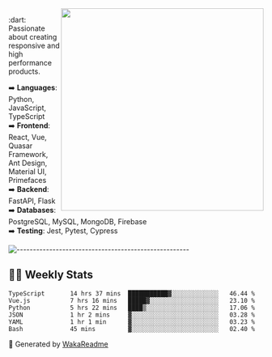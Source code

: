 <img src="https://github-readme-stats.vercel.app/api?username=iguit0&show_icons=true&include_all_commits=true&count_private=true&theme=dracula" min-width="400px" max-width="400px" width="400px" align="right" />

<p align="left"> 
  :dart: Passionate about creating responsive and high performance products.
</p>

<p align="left">
  ➡️ <strong>Languages</strong>: Python, JavaScript, TypeScript<br>
  ➡️ <strong>Frontend</strong>: React, Vue, Quasar Framework, Ant Design, Material UI, Primefaces<br>
  ➡️ <strong>Backend</strong>: FastAPI, Flask<br>
  ➡️ <strong>Databases</strong>: PostgreSQL, MySQL, MongoDB, Firebase<br>
  ➡️ <strong>Testing</strong>: Jest, Pytest, Cypress<br>
</p>

![-----------------------------------------------------](https://raw.githubusercontent.com/andreasbm/readme/master/assets/lines/vintage.png)

## :man_technologist: Weekly Stats
<!--START_SECTION:waka-->

```text
TypeScript       14 hrs 37 mins  ███████████▓░░░░░░░░░░░░░   46.44 %
Vue.js           7 hrs 16 mins   █████▓░░░░░░░░░░░░░░░░░░░   23.10 %
Python           5 hrs 22 mins   ████▒░░░░░░░░░░░░░░░░░░░░   17.06 %
JSON             1 hr 2 mins     ▓░░░░░░░░░░░░░░░░░░░░░░░░   03.28 %
YAML             1 hr 1 min      ▓░░░░░░░░░░░░░░░░░░░░░░░░   03.23 %
Bash             45 mins         ▓░░░░░░░░░░░░░░░░░░░░░░░░   02.40 %
```

<!--END_SECTION:waka-->

🚀 Generated by [WakaReadme](https://github.com/athul/waka-readme)
